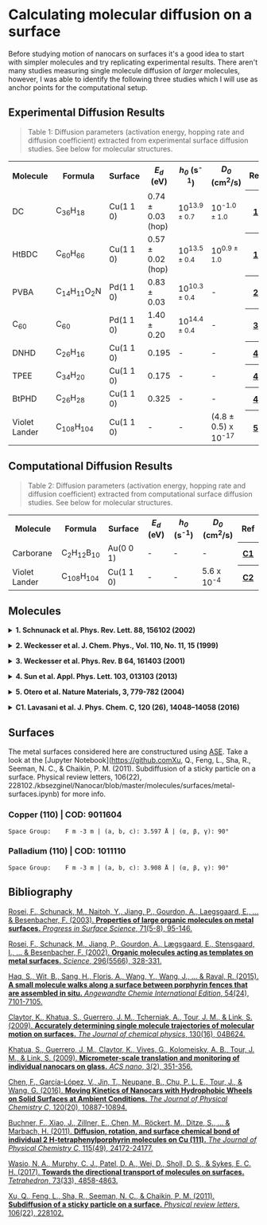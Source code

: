 <script src="https://3Dmol.csb.pitt.edu/build/3Dmol-min.js"></script>

Calculating molecular diffusion on a surface
============================================

Before studying motion of nanocars on surfaces it's a good idea to start with simpler molecules and
try replicating experimental results. There aren't many studies measuring single molecule diffusion
of *larger* molecules, however, I was able to identify the following three studies which I will
use as anchor points for the computational setup.

Experimental Diffusion Results
------------------------------

> Table 1: Diffusion parameters (activation energy, hopping rate and diffusion coefficient) extracted from experimental surface diffusion studies. See below for molecular structures.

<table>
  <tr>
    <th>Molecule</th>
    <th>Formula</th>
    <th>Surface</th>
    <th><i>E<sub>d</sub></i> (eV)</th>
    <th><i>h<sub>0</sub></i> (s<sup>-1</sup>)</th>
    <th><i>D<sub>0</sub></i> (cm<sup>2</sup>/s)</th>
    <th>Ref</th>
  </tr>
  <tr>
    <td>DC</td>
    <td>C<sub>36</sub>H<sub>18</sub></td>
    <td>Cu(1 1 0)</td>
    <td>0.74 ± 0.03 (hop)</td>
    <td>10<sup>13.9 ± 0.7</sup></td>
    <td>10<sup>-1.0 ± 1.0</sup></td>
    <th><a href="https://doi.org/10.1103/PhysRevLett.88.156102">1</a></th>
  </tr>
  <tr>
    <td>HtBDC</td>
    <td>C<sub>60</sub>H<sub>66</sub></td>
    <td>Cu(1 1 0)</td>
    <td>0.57 ± 0.02 (hop)</td>
    <td>10<sup>13.5 ± 0.4</sup></td>
    <td>10<sup>0.9 ± 1.0</sup></td>
    <th><a href="https://doi.org/10.1103/PhysRevLett.88.156102">1</a></th>
  </tr>
  <tr>
    <td>PVBA</td>
    <td>C<sub>14</sub>H<sub>11</sub>O<sub>2</sub>N</td>
    <td>Pd(1 1 0)</td>
    <td>0.83 ± 0.03 </td>
    <td>10<sup>10.3 ± 0.4</sup></td>
    <td> - </td>
    <th><a href="https://doi.org/10.1063/1.478430">2</a></th>
  </tr>
  <tr>
    <td>C<sub>60</sub></td>
    <td>C<sub>60</sub></td>
    <td>Pd(1 1 0)</td>
    <td>1.40 ± 0.20</td>
    <td>10<sup>14.4 ± 0.4</sup></td>
    <td> - </td>
    <th><a href="https://doi.org/10.1103/PhysRevB.64.161403">3</a></th>
  </tr>
  <tr>
    <td>DNHD</td>
    <td>C<sub>26</sub>H<sub>16</sub></td>
    <td>Cu(1 1 0)</td>
    <td>0.195</td>
    <td> - </td>
    <td> - </td>
    <th><a href="https://doi.org/10.1063/1.4811353">4</a></th>
  </tr>
  <tr>
    <td>TPEE</td>
    <td>C<sub>34</sub>H<sub>20</sub></td>
    <td>Cu(1 1 0)</td>
    <td>0.175</td>
    <td> - </td>
    <td> - </td>
    <th><a href="https://doi.org/10.1063/1.4811353">4</a></th>
  </tr>
  <tr>
    <td>BtPHD</td>
    <td>C<sub>26</sub>H<sub>28</sub></td>
    <td>Cu(1 1 0)</td>
    <td>0.325</td>
    <td> - </td>
    <td> - </td>
    <th><a href="https://doi.org/10.1063/1.4811353">4</a></th>
  </tr>
  <tr>
    <td>Violet Lander</td>
    <td>C<sub>108</sub>H<sub>104</sub></td>
    <td>Cu(1 1 0)</td>
    <td> - </td>
    <td> - </td>
    <td>(4.8 ± 0.5) x 10<sup>-17</sup></td>
    <th><a href="https://doi.org/10.1038/nmat1243">5</a></th>
  </tr>
</table>

Computational Diffusion Results
-------------------------------

> Table 2: Diffusion parameters (activation energy, hopping rate and diffusion coefficient) extracted from computational surface diffusion studies. See below for molecular structures.

<table>
  <tr>
    <th>Molecule</th>
    <th>Formula</th>
    <th>Surface</th>
    <th><i>E<sub>d</sub></i> (eV)</th>
    <th><i>h<sub>0</sub></i> (s<sup>-1</sup>)</th>
    <th><i>D<sub>0</sub></i> (cm<sup>2</sup>/s)</th>
    <th>Ref</th>
  </tr>
  <tr>
    <td>Carborane</td>
    <td>C<sub>2</sub>H<sub>12</sub>B<sub>10</sub></td>
    <td>Au(0 0 1)</td>
    <td> - </td>
    <td> - </td>
    <td> - </td>
    <th><a href="https://doi.org/10.1021/acs.jpcc.6b02201">C1</a></th>
  </tr>
  <tr>
    <td>Violet Lander</td>
    <td>C<sub>108</sub>H<sub>104</sub></td>
    <td>Cu(1 1 0)</td>
    <td> - </td>
    <td> - </td>
    <td>5.6 x 10<sup>-4</sup></td>
    <th><a href="https://doi.org/10.1063/1.3512623">C2</a></th>
  </tr>
</table>

Molecules
---------

<p>
  <details>
    <summary>
      <b>1. Schnunack et al. Phys. Rev. Lett. 88, 156102 (2002)</b>
    </summary>
    <table>
      <tr>
        <th>DC</th>
        <th>HtBDC</th>
      </tr>
      <tr>
        <th>
          <div style="height: 300px; width: 300px;"
            class='viewer_3Dmoljs' data-datatype='xyz'
            data-backgroundcolor='0xffffff'
            data-href='assets/mol/DC-single.xyz'
            data-style='stick'>
          </div>
        </th>
        <th>
          <div style="height: 300px; width: 300px;"
            class='viewer_3Dmoljs' data-datatype='xyz'
            data-backgroundcolor='0xffffff'
            data-href='assets/mol/HtBDC-single.xyz'
            data-style='stick'>
          </div>
        </th>
      </tr>
    </table>
  </details>
</p>

<p>
  <details>
    <summary>
      <b>2. Weckesser et al. J. Chem. Phys., Vol. 110, No. 11, 15 (1999)</b>
    </summary>
    <h4>PVBA</h4>
    <iframe style="width: 500px; height: 300px;" frameborder="0" src="https://embed.molview.org/v1/?mode=balls&cid=12006311&bg=white">
    </iframe>
  </details>
</p>

<p>
  <details>
    <summary>
      <b>3. Weckesser et al. Phys. Rev. B 64, 161403 (2001)</b>
    </summary>
    <h4>C60</h4>
    <div style="height: 300px; width: 500px;"
      class='viewer_3Dmoljs' data-datatype='xyz'
      data-backgroundcolor='0xffffff'
      data-href='assets/mol/C60-Ih.xyz'
      data-style='stick'>
    </div>
  </details>
</p>

<p>
  <details>
    <summary>
      <b>4. Sun et al. Appl. Phys. Lett. 103, 013103 (2013)</b>
    </summary>
    <table>
      <tr>
        <th>DNHD</th>
        <th>TPEE</th>
        <th>BtPHD</th>
      </tr>
      <tr>
        <th>
          <iframe style="width: 200px; height: 300px;" frameborder="0" src="https://embed.molview.org/v1/?mode=balls&cid=102492682&bg=white">
          </iframe>
        </th>
        <th>
          <iframe style="width: 200px; height: 300px;" frameborder="0" src="https://embed.molview.org/v1/?mode=balls&cid=11487187&bg=white">
          </iframe>
        </th>
        <th>
          <iframe style="width: 200px; height: 300px;" frameborder="0" src="https://embed.molview.org/v1/?mode=balls&cid=102418850&bg=white">
          </iframe>
        </th>
      </tr>
    </table>
  </details>
</p>

<p>
  <details>
    <summary>
      <b>5. Otero et al. Nature Materials, 3, 779-782 (2004)</b>
    </summary>
    <h4>Violet Lander</h4>
    <p><img src="http://aip.scitation.org/na101/home/literatum/publisher/aip/journals/content/jcp/2010/jcp.2010.133.issue-22/1.3512623/production/images/medium/1.3512623.figures.f1.gif"></p>
  </details>
</p>

<p>
  <details>
    <summary>
      <b>C1. Lavasani et al. J. Phys. Chem. C, 120 (26), 14048–14058 (2016)</b>
    </summary>
    <h4>P-carborane</h4>
    <div style="height: 300px; width: 500px;"
      class='viewer_3Dmoljs' data-datatype='xyz'
      data-backgroundcolor='0xffffff'
      data-href='assets/mol/p-carborane.xyz'
      data-style='stick'>
    </div>
  </details>
</p>


Surfaces
--------

The metal surfaces considered here are constructured using [ASE](https://wiki.fysik.dtu.dk/ase/).
Take a look at the [Jupyter Notebook](https://github.comXu, Q., Feng, L., Sha, R., Seeman, N. C., & Chaikin, P. M. (2011). Subdiffusion of a sticky particle on a surface. Physical review letters, 106(22), 228102./kbsezginel/Nanocar/blob/master/molecules/surfaces/metal-surfaces.ipynb) for more info.

### Copper (110) | COD: 9011604

```
Space Group: 	F m -3 m | (a, b, c): 3.597 Å | (α, β, γ): 90°
```

### Palladium (110) | COD: 1011110

```
Space Group: 	F m -3 m | (a, b, c): 3.908 Å | (α, β, γ): 90°
```

Bibliography
------------

[Rosei, F., Schunack, M., Naitoh, Y., Jiang, P., Gourdon, A., Laegsgaard, E., ... & Besenbacher, F. (2003). **Properties of large organic molecules on metal surfaces.** *Progress in Surface Science*, 71(5-8), 95-146.](https://www.sciencedirect.com/science/article/pii/S0079681603000042)

[Rosei, F., Schunack, M., Jiang, P., Gourdon, A., Lægsgaard, E., Stensgaard, I., ... & Besenbacher, F. (2002). **Organic molecules acting as templates on metal surfaces.** *Science*, 296(5566), 328-331.](http://science.sciencemag.org/content/296/5566/328)

[Haq, S., Wit, B., Sang, H., Floris, A., Wang, Y., Wang, J., ... & Raval, R. (2015). **A small molecule walks along a surface between porphyrin fences that are assembled in situ.** *Angewandte Chemie International Edition*, 54(24), 7101-7105.](http://onlinelibrary.wiley.com/doi/10.1002/anie.201502153/full)

[Claytor, K., Khatua, S., Guerrero, J. M., Tcherniak, A., Tour, J. M., & Link, S. (2009). **Accurately determining single molecule trajectories of molecular motion on surfaces.** *The Journal of chemical physics*, 130(16), 04B624.](https://doi.org/10.1063/1.3118982)

[Khatua, S., Guerrero, J. M., Claytor, K., Vives, G., Kolomeisky, A. B., Tour, J. M., & Link, S. (2009). **Micrometer-scale translation and monitoring of individual nanocars on glass.** *ACS nano*, 3(2), 351-356.](https://pubs.acs.org/doi/full/10.1021/nn800798a)

[Chen, F., García-López, V., Jin, T., Neupane, B., Chu, P. L. E., Tour, J., & Wang, G. (2016). **Moving Kinetics of Nanocars with Hydrophobic Wheels on Solid Surfaces at Ambient Conditions.** *The Journal of Physical Chemistry C*, 120(20), 10887-10894.](https://pubs.acs.org/doi/full/10.1021/acs.jpcc.6b01249)

[Buchner, F., Xiao, J., Zillner, E., Chen, M., Röckert, M., Ditze, S., ... & Marbach, H. (2011). **Diffusion, rotation, and surface chemical bond of individual 2 H-tetraphenylporphyrin molecules on Cu (111).** *The Journal of Physical Chemistry C*, 115(49), 24172-24177.](https://pubs.acs.org/doi/full/10.1021/jp206675u)

[Wasio, N. A., Murphy, C. J., Patel, D. A., Wei, D., Sholl, D. S., & Sykes, E. C. H. (2017). **Towards the directional transport of molecules on surfaces.** *Tetrahedron*, 73(33), 4858-4863.](https://www.sciencedirect.com/science/article/pii/S0040402017306658)

[Xu, Q., Feng, L., Sha, R., Seeman, N. C., & Chaikin, P. M. (2011). **Subdiffusion of a sticky particle on a surface.** *Physical review letters*, 106(22), 228102.](https://journals.aps.org/prl/abstract/10.1103/PhysRevLett.106.228102)
